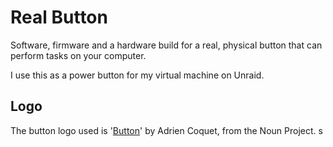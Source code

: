 # Real Button

Software, firmware and a hardware build for a real, physical button that can perform tasks on your computer.

I use this as a power button for my virtual machine on Unraid.


## Logo

The button logo used is '[Button](https://thenounproject.com/search/?q=button&i=2211256)' by Adrien Coquet, from the Noun Project.
s